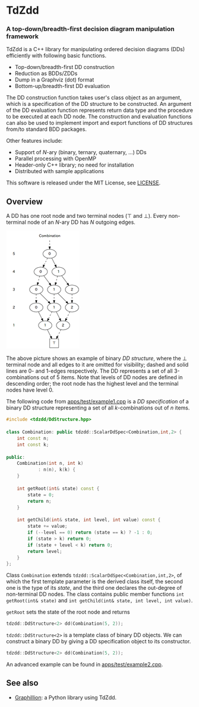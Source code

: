 TdZdd
===========================================================================

### A top-down/breadth-first decision diagram manipulation framework

TdZdd is a C++ library for manipulating ordered decision diagrams (DDs)
efficiently with following basic functions.

* Top-down/breadth-first DD construction
* Reduction as BDDs/ZDDs
* Dump in a Graphviz (dot) format
* Bottom-up/breadth-first DD evaluation

The DD construction function takes user's class object as an argument,
which is a specification of the DD structure to be constructed.
An argument of the DD evaluation function represents return data type and
the procedure to be executed at each DD node.
The construction and evaluation functions can also be used to implement
import and export functions of DD structures from/to standard BDD packages.

Other features include:

* Support of *N*-ary (binary, ternary, quaternary, ...) DDs
* Parallel processing with OpenMP
* Header-only C++ library; no need for installation
* Distributed with sample applications

This software is released under the MIT License, see [LICENSE](LICENSE).

Overview
---------------------------------------------------------------------------

A DD has one root node and two terminal nodes (⊤ and ⊥).
Every non-terminal node of an *N*-ary DD has *N* outgoing edges.

![An example of binary DD](doc/fig/example1.png)

The above picture shows an example of binary *DD structure*,
where the ⊥ terminal node and all edges to it are omitted for visibility;
dashed and solid lines are 0- and 1-edges respectively.
The DD represents a set of all 3-combinations out of 5 items.
Note that levels of DD nodes are defined in descending order;
the root node has the highest level and the terminal nodes have level 0.

The following code from [apps/test/example1.cpp](apps/test/example1.cpp)
is a *DD specification* of a binary DD structure representing a set of all
*k*-combinations out of *n* items.

```cpp
#include <tdzdd/DdStructure.hpp>

class Combination: public tdzdd::ScalarDdSpec<Combination,int,2> {
    int const n;
    int const k;

public:
    Combination(int n, int k)
            : n(n), k(k) {
    }

    int getRoot(int& state) const {
        state = 0;
        return n;
    }

    int getChild(int& state, int level, int value) const {
        state += value;
        if (--level == 0) return (state == k) ? -1 : 0;
        if (state > k) return 0;
        if (state + level < k) return 0;
        return level;
    }
};
```

Class `Combination` extends `tdzdd::ScalarDdSpec<Combination,int,2>`,
of which the first template parameter is the derived class itself,
the second one is the type of its *state*,
and the third one declares the out-degree of non-terminal DD nodes.
The class contains public member functions `int getRoot(int& state)`
and `int getChild(int& state, int level, int value)`.

`getRoot` sets the state of the root node and returns 

```C++
tdzdd::DdStructure<2> dd(Combination(5, 2));
```

`tdzdd::DdStructure<2>` is a template class of binary DD objects.
We can construct a binary DD by giving a DD specification object
to its constructor.

```C++
tdzdd::DdStructure<2> dd(Combination(5, 2));
```

An advanced example can be found in
[apps/test/example2.cpp](apps/test/example2.cpp).

See also
---------------------------------------------------------------------------

* [Graphillion](http://graphillion.org): a Python library using TdZdd.
